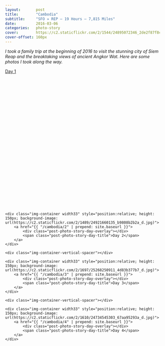 ```yaml
---
layout:       post
title:        "Cambodia"
subtitle:     "SFO ✈ REP — 19 Hours — 7,815 Miles"
date:         2016-03-06
categories:   photo-story
cover:        https://c2.staticflickr.com/2/1544/24895072346_2de2f87f8c_b_d.jpg
cover-offset: 160px
---
```


*I took a family trip at the beginning of 2016 to visit the stunning city of Siem Reap and the breaktaking views of ancient Angkor Wat.  Here are some photos I took along the way.*

<div class="img-section" style="position: relative;">
    <div class="img-container" style="position:relative; width:1000px; max-width:100%; height: 450px; background-image: url(https://c2.staticflickr.com/2/1487/24467633142_86771d66bc_b_d.jpg)">
        <a href="{{ "/cambodia/1" | prepend: site.baseurl }}">
            <div class="post-photo-story-day-overlay"></div>
            <span class="post-photo-story-day-title">Day 1</span>
        </a>
    </div>
</div>

<div class="img-section-spacer"></div>

<div class="img-section">

    <div class="img-container width33" style="position:relative; height: 150px; background-image: url(https://c2.staticflickr.com/2/1489/24921660135_b9808b2b2a_d.jpg)">
        <a href="{{ "/cambodia/2" | prepend: site.baseurl }}">
            <div class="post-photo-story-day-overlay"></div>
            <span class="post-photo-story-day-title">Day 2</span>
        </a>
    </div>

    <div class="img-container-vertical-spacer"></div>

    <div class="img-container width33" style="position:relative; height: 150px; background-image: url(https://c2.staticflickr.com/2/1697/25268250911_4d83b377b7_d.jpg)">
        <a href="{{ "/cambodia/3" | prepend: site.baseurl }}">
            <div class="post-photo-story-day-overlay"></div>
            <span class="post-photo-story-day-title">Day 3</span>
        </a>
    </div>
    
    <div class="img-container-vertical-spacer"></div>

    <div class="img-container width33" style="position:relative; height: 150px; background-image: url(https://c2.staticflickr.com/2/1610/24734545303_67aa95293a_d.jpg)">
        <a href="{{ "/cambodia/4" | prepend: site.baseurl }}">
            <div class="post-photo-story-day-overlay"></div>
            <span class="post-photo-story-day-title">Day 4</span>
        </a>
    </div>
    
</div>
